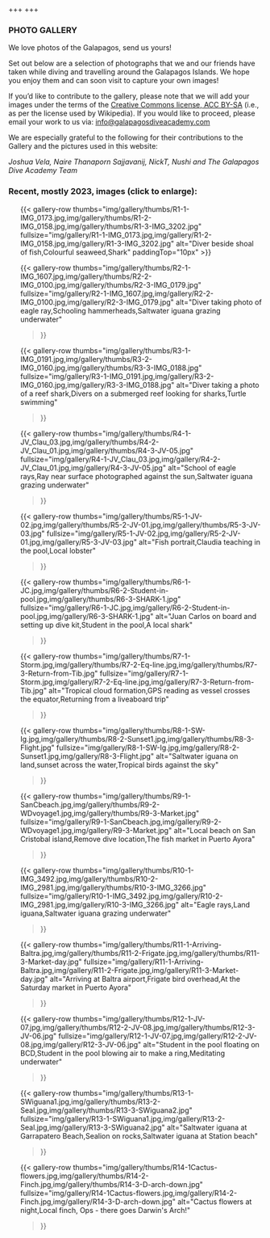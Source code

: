 +++
+++

### PHOTO GALLERY

<span class="strapline">We love photos of the Galapagos, send us yours! </span>

Set out below are a selection of photographs that we and our friends have taken while diving and travelling around the Galapagos Islands.  We hope you enjoy them and can soon visit to capture your own images!

If you’d like to contribute to the gallery, please note that we will add your images under the terms of the [Creative Commons license, ACC BY-SA](https://creativecommons.org/licenses/by-sa/4.0/) (i.e., as per the license used by Wikipedia).  If you would like to proceed, please email your work to us via: info@galapagosdiveacademy.com

We are especially grateful to the following for their contributions to the Gallery and the pictures used in this website:

*Joshua Vela,*
*Naire Thanaporn Sajjavanij,*
*NickT,*
*Nushi*
*and*
*The Galapagos Dive Academy Team*

### Recent, mostly 2023, images (click to enlarge):
<ul>
{{<
gallery-row
thumbs="img/gallery/thumbs/R1-1-IMG_0173.jpg,img/gallery/thumbs/R1-2-IMG_0158.jpg,img/gallery/thumbs/R1-3-IMG_3202.jpg"
fullsize="img/gallery/R1-1-IMG_0173.jpg,img/gallery/R1-2-IMG_0158.jpg,img/gallery/R1-3-IMG_3202.jpg"
alt="Diver beside shoal of fish,Colourful seaweed,Shark"
paddingTop="10px"
>}}

{{<
gallery-row
thumbs="img/gallery/thumbs/R2-1-IMG_1607.jpg,img/gallery/thumbs/R2-2-IMG_0100.jpg,img/gallery/thumbs/R2-3-IMG_0179.jpg"
fullsize="img/gallery/R2-1-IMG_1607.jpg,img/gallery/R2-2-IMG_0100.jpg,img/gallery/R2-3-IMG_0179.jpg"
alt="Diver taking photo of eagle ray,Schooling hammerheads,Saltwater iguana grazing underwater"
>}}

{{<
gallery-row
thumbs="img/gallery/thumbs/R3-1-IMG_0191.jpg,img/gallery/thumbs/R3-2-IMG_0160.jpg,img/gallery/thumbs/R3-3-IMG_0188.jpg"
fullsize="img/gallery/R3-1-IMG_0191.jpg,img/gallery/R3-2-IMG_0160.jpg,img/gallery/R3-3-IMG_0188.jpg"
alt="Diver taking a photo of a reef shark,Divers on a submerged reef looking for sharks,Turtle swimming"
>}}

{{<
gallery-row
thumbs="img/gallery/thumbs/R4-1-JV_Clau_03.jpg,img/gallery/thumbs/R4-2-JV_Clau_01.jpg,img/gallery/thumbs/R4-3-JV-05.jpg"
fullsize="img/gallery/R4-1-JV_Clau_03.jpg,img/gallery/R4-2-JV_Clau_01.jpg,img/gallery/R4-3-JV-05.jpg"
alt="School of eagle rays,Ray near surface photographed against the sun,Saltwater iguana grazing underwater"
>}}

{{<
gallery-row
thumbs="img/gallery/thumbs/R5-1-JV-02.jpg,img/gallery/thumbs/R5-2-JV-01.jpg,img/gallery/thumbs/R5-3-JV-03.jpg"
fullsize="img/gallery/R5-1-JV-02.jpg,img/gallery/R5-2-JV-01.jpg,img/gallery/R5-3-JV-03.jpg"
alt="Fish portrait,Claudia teaching in the pool,Local lobster"
>}}

{{<
gallery-row
thumbs="img/gallery/thumbs/R6-1-JC.jpg,img/gallery/thumbs/R6-2-Student-in-pool.jpg,img/gallery/thumbs/R6-3-SHARK-1.jpg"
fullsize="img/gallery/R6-1-JC.jpg,img/gallery/R6-2-Student-in-pool.jpg,img/gallery/R6-3-SHARK-1.jpg"
alt="Juan Carlos on board and setting up dive kit,Student in the pool,A local shark"
>}}

{{<
gallery-row
thumbs="img/gallery/thumbs/R7-1-Storm.jpg,img/gallery/thumbs/R7-2-Eq-line.jpg,img/gallery/thumbs/R7-3-Return-from-Tib.jpg"
fullsize="img/gallery/R7-1-Storm.jpg,img/gallery/R7-2-Eq-line.jpg,img/gallery/R7-3-Return-from-Tib.jpg"
alt="Tropical cloud formation,GPS reading as vessel crosses the equator,Returning from a liveaboard trip"
>}}

{{<
gallery-row
thumbs="img/gallery/thumbs/R8-1-SW-Ig.jpg,img/gallery/thumbs/R8-2-Sunset1.jpg,img/gallery/thumbs/R8-3-Flight.jpg"
fullsize="img/gallery/R8-1-SW-Ig.jpg,img/gallery/R8-2-Sunset1.jpg,img/gallery/R8-3-Flight.jpg"
alt="Saltwater iguana on land,sunset across the water,Tropical birds against the sky"
>}}

{{<
gallery-row
thumbs="img/gallery/thumbs/R9-1-SanCbeach.jpg,img/gallery/thumbs/R9-2-WDvoyage1.jpg,img/gallery/thumbs/R9-3-Market.jpg"
fullsize="img/gallery/R9-1-SanCbeach.jpg,img/gallery/R9-2-WDvoyage1.jpg,img/gallery/R9-3-Market.jpg"
alt="Local beach on San Cristobal island,Remove dive location,The fish market in Puerto Ayora"
>}}

{{<
gallery-row
thumbs="img/gallery/thumbs/R10-1-IMG_3492.jpg,img/gallery/thumbs/R10-2-IMG_2981.jpg,img/gallery/thumbs/R10-3-IMG_3266.jpg"
fullsize="img/gallery/R10-1-IMG_3492.jpg,img/gallery/R10-2-IMG_2981.jpg,img/gallery/R10-3-IMG_3266.jpg"
alt="Eagle rays,Land iguana,Saltwater iguana grazing underwater"
>}}

{{<
gallery-row
thumbs="img/gallery/thumbs/R11-1-Arriving-Baltra.jpg,img/gallery/thumbs/R11-2-Frigate.jpg,img/gallery/thumbs/R11-3-Market-day.jpg"
fullsize="img/gallery/R11-1-Arriving-Baltra.jpg,img/gallery/R11-2-Frigate.jpg,img/gallery/R11-3-Market-day.jpg"
alt="Arriving at Baltra airport,Frigate bird overhead,At the Saturday market in Puerto Ayora"
>}}

{{<
gallery-row
thumbs="img/gallery/thumbs/R12-1-JV-07.jpg,img/gallery/thumbs/R12-2-JV-08.jpg,img/gallery/thumbs/R12-3-JV-06.jpg"
fullsize="img/gallery/R12-1-JV-07.jpg,img/gallery/R12-2-JV-08.jpg,img/gallery/R12-3-JV-06.jpg"
alt="Student in the pool floating on BCD,Student in the pool blowing air to make a ring,Meditating underwater"
>}}

{{<
gallery-row
thumbs="img/gallery/thumbs/R13-1-SWiguana1.jpg,img/gallery/thumbs/R13-2-Seal.jpg,img/gallery/thumbs/R13-3-SWiguana2.jpg"
fullsize="img/gallery/R13-1-SWiguana1.jpg,img/gallery/R13-2-Seal.jpg,img/gallery/R13-3-SWiguana2.jpg"
alt="Saltwater iguana at Garrapatero Beach,Sealion on rocks,Saltwater iguana at Station beach"
>}}

{{<
gallery-row
thumbs="img/gallery/thumbs/R14-1Cactus-flowers.jpg,img/gallery/thumbs/R14-2-Finch.jpg,img/gallery/thumbs/R14-3-D-arch-down.jpg"
fullsize="img/gallery/R14-1Cactus-flowers.jpg,img/gallery/R14-2-Finch.jpg,img/gallery/R14-3-D-arch-down.jpg"
alt="Cactus flowers at night,Local finch, Ops - there goes Darwin's Arch!"
>}}
</ul>
